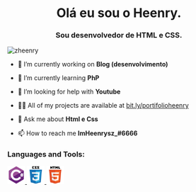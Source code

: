 <h1 align="center">Olá eu sou o Heenry.</h1>
<h3 align="center">Sou desenvolvedor de HTML e CSS.</h3>

<p align="left"> <img src="https://komarev.com/ghpvc/?username=zheenry&label=Profile%20views&color=0e75b6&style=flat" alt="zheenry" /> </p>

- 🔭 I’m currently working on **Blog (desenvolvimento)**

- 🌱 I’m currently learning **PhP**

- 🤝 I’m looking for help with **Youtube**

- 👨‍💻 All of my projects are available at [bit.ly/portifolioheenry](bit.ly/portifolioheenry)

- 💬 Ask me about **Html e Css**

- 📫 How to reach me **ImHeenrysz_#6666**


<h3 align="left">Languages and Tools:</h3>
<p align="left"> <a href="https://www.w3schools.com/cs/" target="_blank"> <img src="https://raw.githubusercontent.com/devicons/devicon/master/icons/csharp/csharp-original.svg" alt="csharp" width="40" height="40"/> </a> <a href="https://www.w3schools.com/css/" target="_blank"> <img src="https://raw.githubusercontent.com/devicons/devicon/master/icons/css3/css3-original-wordmark.svg" alt="css3" width="40" height="40"/> </a> <a href="https://www.w3.org/html/" target="_blank"> <img src="https://raw.githubusercontent.com/devicons/devicon/master/icons/html5/html5-original-wordmark.svg" alt="html5" width="40" height="40"/> </a> </p>
